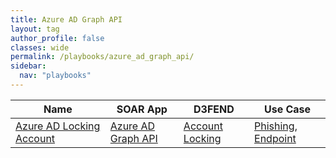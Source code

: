 ```yaml
---
title: Azure AD Graph API
layout: tag
author_profile: false
classes: wide
permalink: /playbooks/azure_ad_graph_api/
sidebar:
  nav: "playbooks"
---
```


| Name    | SOAR App   | D3FEND      | Use Case    |
| --------| ---------- | ----------- | ----------- |
| [Azure AD Locking Account](/playbooks/azure_ad_locking_account/)| [Azure AD Graph API](https://splunkbase.splunk.com/apps?keyword=azure+ad+graph+api&filters=product%3Asoar)| [Account Locking](https://d3fend.mitre.org/technique/d3f:AccountLocking)| [Phishing](https://research.splunk.com/playbooks/phishing), [Endpoint](https://research.splunk.com/playbooks/endpoint)|